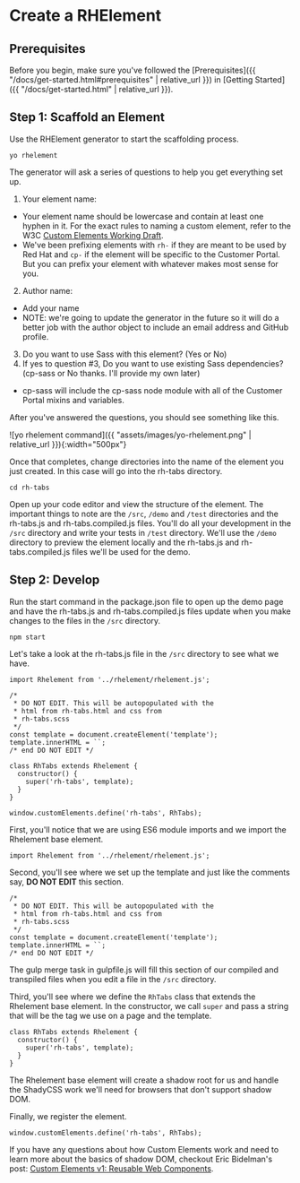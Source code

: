 # Create a RHElement

## Prerequisites

Before you begin, make sure you've followed the [Prerequisites]({{ "/docs/get-started.html#prerequisites" | relative_url }}) in [Getting Started]({{ "/docs/get-started.html" | relative_url }}).

## Step 1: Scaffold an Element

Use the RHElement generator to start the scaffolding process.

```
yo rhelement
```

The generator will ask a series of questions to help you get everything set up.

1. Your element name:
  - Your element name should be lowercase and contain at least one hyphen in it. For the exact rules to naming a custom element, refer to the W3C [Custom Elements Working Draft](https://www.w3.org/TR/custom-elements/#valid-custom-element-name).
  - We've been prefixing elements with `rh-` if they are meant to be used by Red Hat and `cp-` if the element will be specific to the Customer Portal. But you can prefix your element with whatever makes most sense for you.
2. Author name:
  - Add your name
  - NOTE: we're going to update the generator in the future so it will do a better job with the author object to include an email address and GitHub profile.
3. Do you want to use Sass with this element? (Yes or No)
4. If yes to question #3, Do you want to use existing Sass dependencies? (cp-sass or No thanks. I'll provide my own later)
  - cp-sass will include the cp-sass node module with all of the Customer Portal mixins and variables.

After you've answered the questions, you should see something like this.

![yo rhelement command]({{ "assets/images/yo-rhelement.png" | relative_url }}){:width="500px"}

Once that completes, change directories into the name of the element you just created. In this case will go into the rh-tabs directory.

```
cd rh-tabs
```

Open up your code editor and view the structure of the element. The important things to note are the `/src`, `/demo` and `/test` directories and the rh-tabs.js and rh-tabs.compiled.js files. You'll do all your development in the `/src` directory and write your tests in `/test` directory. We'll use the `/demo` directory to preview the element locally and the rh-tabs.js and rh-tabs.compiled.js files we'll be used for the demo.

## Step 2: Develop

Run the start command in the package.json file to open up the demo page and have the rh-tabs.js and rh-tabs.compiled.js files update when you make changes to the files in the `/src` directory.

```
npm start
```

Let's take a look at the rh-tabs.js file in the `/src` directory to see what we have.

```
import Rhelement from '../rhelement/rhelement.js';

/*
 * DO NOT EDIT. This will be autopopulated with the
 * html from rh-tabs.html and css from
 * rh-tabs.scss
 */
const template = document.createElement('template');
template.innerHTML = ``;
/* end DO NOT EDIT */

class RhTabs extends Rhelement {
  constructor() {
    super('rh-tabs', template);
  }
}

window.customElements.define('rh-tabs', RhTabs);
```

First, you'll notice that we are using ES6 module imports and we import the Rhelement base element.
```
import Rhelement from '../rhelement/rhelement.js';
```

Second, you'll see where we set up the template and just like the comments say, **DO NOT EDIT** this section.
```
/*
 * DO NOT EDIT. This will be autopopulated with the
 * html from rh-tabs.html and css from
 * rh-tabs.scss
 */
const template = document.createElement('template');
template.innerHTML = ``;
/* end DO NOT EDIT */
```
The gulp merge task in gulpfile.js will fill this section of our compiled and transpiled files when you edit a file in the `/src` directory.

Third, you'll see where we define the `RhTabs` class that extends the Rhelement base element. In the constructor, we call `super` and pass a string that will be the tag we use on a page and the template.
```
class RhTabs extends Rhelement {
  constructor() {
    super('rh-tabs', template);
  }
}
```
The Rhelement base element will create a shadow root for us and handle the ShadyCSS work we'll need for browsers that don't support shadow DOM.

Finally, we register the element.
```
window.customElements.define('rh-tabs', RhTabs);
```

If you have any questions about how Custom Elements work and need to learn more about the basics of shadow DOM, checkout Eric Bidelman's post: [Custom Elements v1: Reusable Web Components](https://developers.google.com/web/fundamentals/web-components/customelements).
